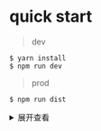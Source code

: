 # quick start
> dev
```node
$ yarn install
$ npm run dev
```

> prod
```node
$ npm run dist
```

<details>
  <summary>展开查看</summary>
  <div>架构</div>
  <div>多种模式</div>
</details>